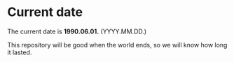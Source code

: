 # Current date

The current date is **1990.06.01.** (YYYY.MM.DD.)

This repository will be good when the world ends, so we will know how long it lasted.